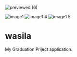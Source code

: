 ![previewed (6)](https://user-images.githubusercontent.com/30737385/111862184-4efafc00-895c-11eb-8dfa-3010576433c2.png)



![image1](https://user-images.githubusercontent.com/30737385/111861806-c8451f80-8959-11eb-9e24-58c00d233290.jpeg)
![image1 4](https://user-images.githubusercontent.com/30737385/111861811-cda26a00-8959-11eb-98f2-eff00cf67d07.jpeg)
![image1 5](https://user-images.githubusercontent.com/30737385/111861813-d135f100-8959-11eb-941a-7d95997d00ac.jpeg)
# wasila

My Graduation Priject application.


